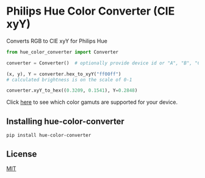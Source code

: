 # Philips Hue Color Converter  (CIE xyY)

Converts RGB to CIE xyY for Philips Hue

```python
from hue_color_converter import Converter

converter = Converter()  # optionally provide device id or "A", "B", "C" color gamut for more accurate colors

(x, y), Y = converter.hex_to_xyY("ff00ff")
# calculated brightness is on the scale of 0-1

converter.xyY_to_hex((0.3209, 0.1541), Y=0.2848)
```

Click [here](https://developers.meethue.com/develop/hue-api/supported-devices/) to see which color gamuts are supported for your device.

## Installing hue-color-converter

```shell
pip install hue-color-converter
```

## License

[MIT](./LICENSE.txt)
